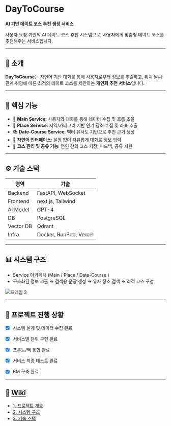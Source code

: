 # DayToCourse
**AI 기반 데이트 코스 추천 생성 서비스**

사용자 요청 기반의 AI 데이트 코스 추천 시스템으로, 사용자에게 맞춤형 데이트 코스를 추천해주는 서비스입니다.

---

## 📌 소개

**DayToCourse**는 자연어 기반 대화를 통해 사용자로부터 정보를 추출하고, 위치·날씨·관계·취향에 따른 최적의 데이트 코스를 제안하는 **개인화 추천 서비스**입니다.


---


## 🧠 핵심 기능

- 🧾 **Main Service**: 사용자와 대화를 통해 데이터 수집 및 흐름 조율
- 📍 **Place Service**: 지역/카테고리 기반 인기 장소 수집 및 좌표 추출
- 📚 **Date-Course Service**: 벡터 유사도 기반으로 추천 근거 생성
- 💬 **자연어 인터페이스**: 설정 없이 자유롭게 대화로 정보 입력
- 💑 **코스 관리 및 공유 기능**: 연인 간의 코스 저장, 피드백, 공유 지원

---

## ⚙️ 기술 스택

| 영역 | 기술 |
|------|------|
| Backend | FastAPI, WebSocket |
| Frontend | next.js, Tailwind |
| AI Model | GPT-4 |
| DB | PostgreSQL |
| Vector DB | Qdrant |
| Infra | Docker, RunPod, Vercel |

---

## 📊 시스템 구조

- Service 아키텍처 (Main / Place / Date-Course )
- 구조화된 정보 추출 → 검색용 문장 생성 → 유사 장소 검색 → 최적 코스 구성


![프레임 3](https://github.com/user-attachments/assets/96c13962-f9b4-437b-9f40-24203d788ccb)


---

## 🚀 프로젝트 진행 상황

- [x] 시스템 설계 및 데이터 수집 완료
- [x] 서비스별 단위 구현 완료
- [x] 프론트/백 통합 완료
- [x] 서비스 최종 테스트 완료
- [x]  BM 구축 완료


---

## 📖 [Wiki](https://github.com/Ofcourse-DaytoCourse/.github/wiki/1.-%ED%94%84%EB%A1%9C%EC%A0%9D%ED%8A%B8-%EA%B0%9C%EC%9A%94)

- [1. 프로젝트 개요](https://github.com/Ofcourse-DaytoCourse/.github/wiki/1.-%ED%94%84%EB%A1%9C%EC%A0%9D%ED%8A%B8-%EA%B0%9C%EC%9A%94)
- [2. 시스템 구조](https://github.com/Ofcourse-DaytoCourse/.github/wiki/2.-%EC%8B%9C%EC%8A%A4%ED%85%9C-%EA%B5%AC%EC%A1%B0)
- [3. 기술 스택](https://github.com/Ofcourse-DaytoCourse/.github/wiki/3.-%EA%B8%B0%EC%88%A0-%EC%8A%A4%ED%83%9D)


